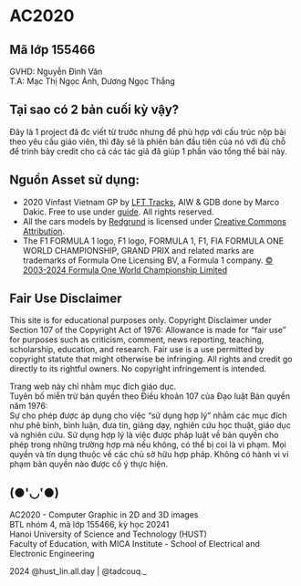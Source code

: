 # AC2020
## Mã lớp 155466
GVHD: Nguyễn Đình Văn <br>
T.A: Mạc Thị Ngọc Ánh, Dương Ngọc Thắng

## Tại sao có 2 bản cuối kỳ vậy?
Đây là 1 project đã đc viết từ trước nhưng để phù hợp với cấu trúc nộp bài theo yêu cầu giáo viên, thì đây sẽ là phiên bản đầu tiên của nó với đủ chỗ để trình bày credit cho cả các tác giả đã giúp 1 phần vào tổng thể bài này.

## Nguồn Asset sử dụng:
- 2020 Vinfast Vietnam GP by [LFT Tracks](https://www.facebook.com/LFTTracks), AIW & GDB done by Marco Dakic. Free to use under [guide](https://www.facebook.com/share/p/1M2Jwk5oF5/). All rights reserved.
- All the cars models by [Redgrund](https://sketchfab.com/redgrund) is licensed under [Creative Commons Attribution](http://creativecommons.org/licenses/by/4.0/).
- The F1 FORMULA 1 logo, F1 logo, FORMULA 1, F1, FIA FORMULA ONE WORLD CHAMPIONSHIP, GRAND PRIX and related marks are trademarks of Formula One Licensing BV, a Formula 1 company. [© 2003-2024 Formula One World Championship Limited](http://www.formula1.com/)

## Fair Use Disclaimer
This site is for educational purposes only.
Copyright Disclaimer under Section 107 of the Copyright Act of 1976: Allowance is made for “fair use” for purposes such as criticism, comment, news reporting, teaching, scholarship, education, and research.
Fair use is a use permitted by copyright statute that might otherwise be infringing.
All rights and credit go directly to its rightful owners. No copyright infringement is intended.

Trang web này chỉ nhằm mục đích giáo dục.  
Tuyên bố miễn trừ bản quyền theo Điều khoản 107 của Đạo luật Bản quyền năm 1976:  
Sự cho phép được áp dụng cho việc “sử dụng hợp lý” nhằm các mục đích như phê bình, bình luận, đưa tin, giảng dạy, nghiên cứu học thuật, giáo dục và nghiên cứu. 
Sử dụng hợp lý là việc được pháp luật về bản quyền cho phép trong những trường hợp mà nếu không, có thể bị coi là vi phạm. Mọi quyền và tín dụng thuộc về các chủ sở hữu hợp pháp. Không có hành vi vi phạm bản quyền nào được cố ý thực hiện.

## (●'◡'●)
AC2020 - Computer Graphic in 2D and 3D images <br>
BTL nhóm 4, mã lớp 155466, kỳ học 20241 <br>
Hanoi University of Science and Technology (HUST) <br>
Faculty of Education, with MICA Institute - School of Electrical and Electronic Engineering

2024 @hust_lin.all.day | @tadcouq._
